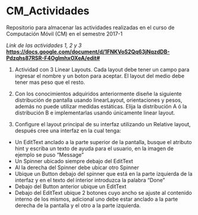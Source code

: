 # CM_Actividades
Repositorio para almacenar las actividades realizadas en el curso de Computación Móvil (CM) en el semestre 2017-1

*Link de las actividades 1, 2 y 3*  
**https://docs.google.com/document/d/1FNKVoS2Qq63jNqzdDB-Pdzqhs87RSR-F4OglmhxOXeA/edit#**

1. Actividad con 3 Linear Layouts.
Cada layout debe tener un campo para ingresar el nombre y un boton para aceptar.
El layout del medio debe tener mas peso que el resto.

2. Con los conocimientos adquiridos anteriormente diseñe la siguiente distribución de pantalla usando linearLayout, orientaciones y pesos, además no puede utilizar medidas estáticas. Elija la distribución A ó la distribución B e implementarlas usando únicamente linear layout.

3. Configure el layout principal de su interfaz utilizando un Relative layout, después cree una interfaz en la cual tenga:

- Un EditText anclado a la parte superior de la pantalla, busque el atributo hint y escriba un texto de ayuda para el usuario, en la imagen de ejemplo se puso “Message”  
- Un Spinner ubicado siempre debajo del EditText  
- Al la derecha del Spinner debe ubicar otro Spinner  
- Ubique un Button debajo del spinner que está en la parte izquierda de la interfaz y en el texto del interior introduzca la palabra “Done”
- Debajo del Button anterior ubique un EditText
- Debajo del EditText ubique 2 botones cuyo ancho se ajuste al contenido interno de los mismos, adicional uno debe estar anclado a la parte derecha de la pantalla y el otro a la parte izquierda.
